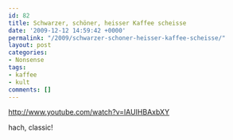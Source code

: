 ```yaml
---
id: 82
title: Schwarzer, schöner, heisser Kaffee scheisse
date: '2009-12-12 14:59:42 +0000'
permalink: "/2009/schwarzer-schoner-heisser-kaffee-scheisse/"
layout: post
categories:
- Nonsense
tags:
- kaffee
- kult
comments: []
---
```

<http://www.youtube.com/watch?v=lAUIHBAxbXY>

hach, classic!